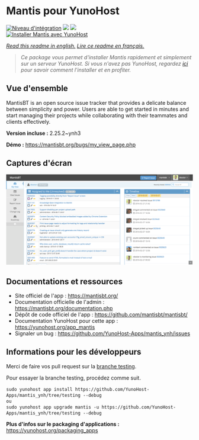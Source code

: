 # Mantis pour YunoHost

[![Niveau d'intégration](https://dash.yunohost.org/integration/mantis.svg)](https://dash.yunohost.org/appci/app/mantis) ![](https://ci-apps.yunohost.org/ci/badges/mantis.status.svg) ![](https://ci-apps.yunohost.org/ci/badges/mantis.maintain.svg)  
[![Installer Mantis avec YunoHost](https://install-app.yunohost.org/install-with-yunohost.svg)](https://install-app.yunohost.org/?app=mantis)

*[Read this readme in english.](./README.md)*
*[Lire ce readme en français.](./README_fr.md)*

> *Ce package vous permet d'installer Mantis rapidement et simplement sur un serveur YunoHost.
Si vous n'avez pas YunoHost, regardez [ici](https://yunohost.org/#/install) pour savoir comment l'installer et en profiter.*

## Vue d'ensemble

MantisBT is an open source issue tracker that provides a delicate balance between simplicity and power. Users are able to get started in minutes and start managing their projects while collaborating with their teammates and clients effectively. 

**Version incluse :** 2.25.2~ynh3

**Démo :** https://mantisbt.org/bugs/my_view_page.php

## Captures d'écran

![](./doc/screenshots/modern_my_view.png)

## Documentations et ressources

* Site officiel de l'app : https://mantisbt.org/
* Documentation officielle de l'admin : https://mantisbt.org/documentation.php
* Dépôt de code officiel de l'app : https://github.com/mantisbt/mantisbt/
* Documentation YunoHost pour cette app : https://yunohost.org/app_mantis
* Signaler un bug : https://github.com/YunoHost-Apps/mantis_ynh/issues

## Informations pour les développeurs

Merci de faire vos pull request sur la [branche testing](https://github.com/YunoHost-Apps/mantis_ynh/tree/testing).

Pour essayer la branche testing, procédez comme suit.
```
sudo yunohost app install https://github.com/YunoHost-Apps/mantis_ynh/tree/testing --debug
ou
sudo yunohost app upgrade mantis -u https://github.com/YunoHost-Apps/mantis_ynh/tree/testing --debug
```

**Plus d'infos sur le packaging d'applications :** https://yunohost.org/packaging_apps